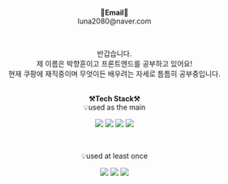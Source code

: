 <p align="center">
<Strong>📧Email📧</Strong><br>luna2080@naver.com<br>
</p>

<br>

<p align="center">
반갑습니다.<br>
제 이름은 박향훈이고 프론트엔드를 공부하고 있어요!<br>
현재 쿠팡에 재직중이며 무엇이든 배우려는 자세로 틈틈히 공부중입니다.<br>
<br>

<p align="center">
    <Strong>⚒️Tech Stack⚒️</Strong><br>
    💡used as the main
</p>

<p align="center" display="inline-block">
  <img src="https://img.shields.io/badge/Python-3776AB?style=for-the-badge&logo=Python&logoColor=white"> 
  <img src="https://img.shields.io/badge/javascript-F7DF1E?style=for-the-badge&logo=javascript&logoColor=black">
  <img src="https://img.shields.io/badge/css-1572B6?style=for-the-badge&logo=css3&logoColor=white">
  <img src="https://img.shields.io/badge/html-E34F26?style=for-the-badge&logo=html5&logoColor=white">
</p><br>

<p align="center">
    💡used at least once
</p>

<p align="center" display="inline-block">
  <img src="https://img.shields.io/badge/javascript-F7DF1E?style=for-the-badge&logo=javascript&logoColor=black">
  <img src="https://img.shields.io/badge/html-E34F26?style=for-the-badge&logo=html5&logoColor=white">
  <img src="https://img.shields.io/badge/C-A8B9CC?style=for-the-badge&logo=C&logoColor=white">
</p>
